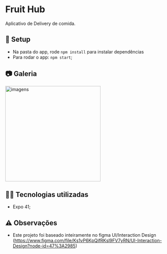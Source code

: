 # Fruit Hub

Aplicativo de Delivery de comida.

## :wrench: Setup

- Na pasta do app, rode `npm install` para instalar dependências 
- Para rodar o app: `npm start`;

## 📷 Galeria

<img src="https://i.imgur.com/vrfTs5g.jpg" width="300" height="" alt="imagens">

## 👨‍💻 Tecnologias utilizadas

- Expo 41;

## ⚠️ Observações

- Este projeto foi baseado inteiramente no figma UI/Interaction Design (https://www.figma.com/file/Ks1vP6KpQifRKsl9FV7yRN/UI-Interaction-Design?node-id=47%3A2985)
